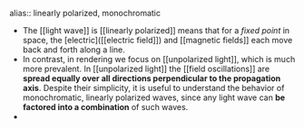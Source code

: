 alias:: linearly polarized, monochromatic

- The [[light wave]] is [[linearly polarized]] means that for a *fixed point* in space, the [electric]([[electric field]]) and [[magnetic fields]] each move back and forth along a line.
- In contrast, in rendering we focus on [[unpolarized light]], which is much more prevalent. 
  In [[unpolarized light]] the [[field oscillations]] are **spread equally over all directions perpendicular to the propagation axis**. 
  Despite their simplicity, it is useful to understand the behavior of monochromatic, linearly polarized
  waves, since any light wave can **be factored into a combination** of such waves.
-